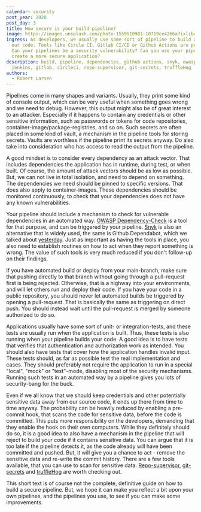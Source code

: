 ```yaml
---
calendar: security
post_year: 2020
post_day: 3
title: How secure is your build pipeline?
image: https://images.unsplash.com/photo-1559510981-10719ce4266a?ixlib=rb-1.2.1&ixid=eyJhcHBfaWQiOjEyMDd9&auto=format&fit=crop&w=1950&q=80
ingress: As developers, we usually use some sort of pipeline to build and deploy
  our code. Tools like Circle CI, Gitlab CI/CD or Github Actions are popular.
  Can your pipelines be a security vulnerability? Can you use your pipeline to
  create a more secure application?
description: build, pipeline, dependencies, github actions, snyk, owasp,
  jenkins, gitlab, circleci, repo-supervisor, git-secrets, truffleHog
authors:
  - Robert Larsen
---
```

Pipelines come in many shapes and variants. Usually, they print some kind of console output, which can be very useful when something goes wrong and we need to debug. However, this output might also be of great interest to an attacker. Especially if it happens to contain any credentials or other sensitive information, such as passwords or tokens for code repositories, container-image/package-registries, and so on. Such secrets are often placed in some kind of vault, a mechanism in the pipeline tools for storing secrets. Vaults are worthless if the pipeline print its secrets anyway. Do also take into consideration who has access to read the output from the pipeline. 

A good mindset is to consider every dependency as an attack vector. That includes dependencies the application has in runtime, during test, or when built. Of course, the amount of attack vectors should be as low as possible. But, we can not live in total isolation, and need to depend on something. The dependencies we need should be pinned to specific versions. That does also apply to container-images. These dependencies should be monitored continuously, to check that your dependencies does not have any known vulnerabilities.

Your pipeline should include a mechanism to check for vulnerable dependencies in an automated way. [OWASP Dependency-Check](https://owasp.org/www-project-dependency-check/) is a tool for that purpose, and can be triggered by your pipeline. [Snyk](https://snyk.io) is also an alternative that is widely used, the same is Github Dependabot, which we talked about [yesterday](https://security.christmas/2020/2). Just as important as having the tools in place, you also need to establish routines on how to act when they report something is wrong. The value of such tools is very much reduced if you don't follow-up on their findings.

If you have automated build or deploy from your main-branch, make sure that pushing directly to that branch without going through a pull-request first is being rejected. Otherwise, that is a highway into your environments, and will let others run and deploy their code. If you have your code in a public repository, you should never let automated builds be triggered by opening a pull-request. That is basically the same as triggering on direct push. You should instead wait until the pull-request is merged by someone authorized to do so.

Applications usually have some sort of unit- or integration-tests, and these tests are usually run when the application is built. Thus, these tests is also running when your pipeline builds your code. A good idea is to have tests that verifies that authentication and authorization work as intended. You should also have tests that cover how the application handles invalid input. These tests should, as far as possible test the real implementation and cases. They should preferably not require the application to run in a special "local", "mock" or "test"-mode, disabling most of the security mechanisms. Running such tests in an automated way by a pipeline gives you lots of security-bang for the buck.

Even if we all know that we should keep credentials and other potentially sensitive data away from our source code, it ends up there from time to time anyway. The probability can be heavily reduced by enabling a pre-commit hook, that scans the code for sensitive data, before the code is committed. This puts more responsibility on the developers, demanding that they enable the hook on their own computers. While they definitely should do so, it is a good idea to also have a mechanism in the pipeline that will reject to build your code if it contains sensitive data. You can argue that it is too late if the pipeline detects it, as the code already will have been committed and pushed. But, it will give you a chance to act - remove the sensitive data and re-write the commit history. There are a few tools available, that you can use to scan for sensitive data. [Repo-supervisor](https://github.com/auth0/repo-supervisor), [git-secrets](https://github.com/awslabs/git-secrets) and [truffleHog](https://github.com/dxa4481/truffleHog) are worth checking out.

This short text is of course not the complete, definitive guide on how to build a secure pipeline. But, we hope it can make you reflect a bit upon your own pipelines, and the pipelines you use, to see if you can make some improvements.